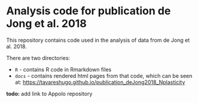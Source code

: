 # Analysis code for publication de Jong et al. 2018

This repository contains code used in the analysis of data from de Jong et al. 2018.

There are two directories:

* `R` - contains R code in Rmarkdown files
* `docs` - contains rendered html pages from that code, which can be seen at: 
https://tavareshugo.github.io/publication_deJong2018_Nplasticity


**todo:** add link to Appolo repository
